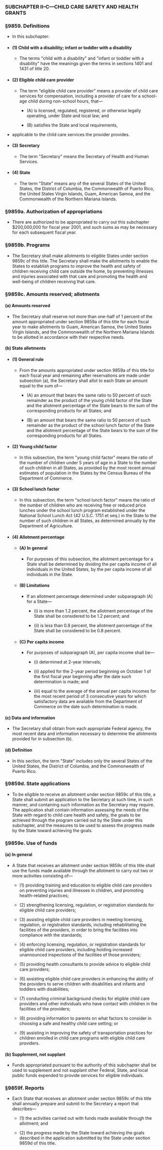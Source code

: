 ### SUBCHAPTER II–C—CHILD CARE SAFETY AND HEALTH GRANTS

### §9859. Definitions
* In this subchapter:

* #### (1) Child with a disability; infant or toddler with a disability
  * The terms "child with a disability" and "infant or toddler with a disability" have the meanings given the terms in sections 1401 and 1431 of title 20.

* #### (2) Eligible child care provider
  * The term "eligible child care provider" means a provider of child care services for compensation, including a provider of care for a school-age child during non-school hours, that—

    * (A) is licensed, regulated, registered, or otherwise legally operating, under State and local law; and

    * (B) satisfies the State and local requirements,


* applicable to the child care services the provider provides.

* #### (3) Secretary
  * The term "Secretary" means the Secretary of Health and Human Services.

* #### (4) State
  * The term "State" means any of the several States of the United States, the District of Columbia, the Commonwealth of Puerto Rico, the United States Virgin Islands, Guam, American Samoa, and the Commonwealth of the Northern Mariana Islands.

### §9859a. Authorization of appropriations
* There are authorized to be appropriated to carry out this subchapter $200,000,000 for fiscal year 2001, and such sums as may be necessary for each subsequent fiscal year.

### §9859b. Programs
* The Secretary shall make allotments to eligible States under section 9859c of this title. The Secretary shall make the allotments to enable the States to establish programs to improve the health and safety of children receiving child care outside the home, by preventing illnesses and injuries associated with that care and promoting the health and well-being of children receiving that care.

### §9859c. Amounts reserved; allotments
#### (a) Amounts reserved
* The Secretary shall reserve not more than one-half of 1 percent of the amount appropriated under section 9859a of this title for each fiscal year to make allotments to Guam, American Samoa, the United States Virgin Islands, and the Commonwealth of the Northern Mariana Islands to be allotted in accordance with their respective needs.

#### (b) State allotments
* #### (1) General rule
  * From the amounts appropriated under section 9859a of this title for each fiscal year and remaining after reservations are made under subsection (a), the Secretary shall allot to each State an amount equal to the sum of—

    * (A) an amount that bears the same ratio to 50 percent of such remainder as the product of the young child factor of the State and the allotment percentage of the State bears to the sum of the corresponding products for all States; and

    * (B) an amount that bears the same ratio to 50 percent of such remainder as the product of the school lunch factor of the State and the allotment percentage of the State bears to the sum of the corresponding products for all States.

* #### (2) Young child factor
  * In this subsection, the term "young child factor" means the ratio of the number of children under 5 years of age in a State to the number of such children in all States, as provided by the most recent annual estimates of population in the States by the Census Bureau of the Department of Commerce.

* #### (3) School lunch factor
  * In this subsection, the term "school lunch factor" means the ratio of the number of children who are receiving free or reduced price lunches under the school lunch program established under the National School Lunch Act (42 U.S.C. 1751 et seq.) in the State to the number of such children in all States, as determined annually by the Department of Agriculture.

* #### (4) Allotment percentage
  * #### (A) In general
    * For purposes of this subsection, the allotment percentage for a State shall be determined by dividing the per capita income of all individuals in the United States, by the per capita income of all individuals in the State.

  * #### (B) Limitations
    * If an allotment percentage determined under subparagraph (A) for a State—

      * (i) is more than 1.2 percent, the allotment percentage of the State shall be considered to be 1.2 percent; and

      * (ii) is less than 0.8 percent, the allotment percentage of the State shall be considered to be 0.8 percent.

  * #### (C) Per capita income
    * For purposes of subparagraph (A), per capita income shall be—

      * (i) determined at 2-year intervals;

      * (ii) applied for the 2-year period beginning on October 1 of the first fiscal year beginning after the date such determination is made; and

      * (iii) equal to the average of the annual per capita incomes for the most recent period of 3 consecutive years for which satisfactory data are available from the Department of Commerce on the date such determination is made.

#### (c) Data and information
* The Secretary shall obtain from each appropriate Federal agency, the most recent data and information necessary to determine the allotments provided for in subsection (b).

#### (d) Definition
* In this section, the term "State" includes only the several States of the United States, the District of Columbia, and the Commonwealth of Puerto Rico.

### §9859d. State applications
* To be eligible to receive an allotment under section 9859c of this title, a State shall submit an application to the Secretary at such time, in such manner, and containing such information as the Secretary may require. The application shall contain information assessing the needs of the State with regard to child care health and safety, the goals to be achieved through the program carried out by the State under this subchapter, and the measures to be used to assess the progress made by the State toward achieving the goals.

### §9859e. Use of funds
#### (a) In general
* A State that receives an allotment under section 9859c of this title shall use the funds made available through the allotment to carry out two or more activities consisting of—

  * (1) providing training and education to eligible child care providers on preventing injuries and illnesses in children, and promoting health-related practices;

  * (2) strengthening licensing, regulation, or registration standards for eligible child care providers;

  * (3) assisting eligible child care providers in meeting licensing, regulation, or registration standards, including rehabilitating the facilities of the providers, in order to bring the facilities into compliance with the standards;

  * (4) enforcing licensing, regulation, or registration standards for eligible child care providers, including holding increased unannounced inspections of the facilities of those providers;

  * (5) providing health consultants to provide advice to eligible child care providers;

  * (6) assisting eligible child care providers in enhancing the ability of the providers to serve children with disabilities and infants and toddlers with disabilities;

  * (7) conducting criminal background checks for eligible child care providers and other individuals who have contact with children in the facilities of the providers;

  * (8) providing information to parents on what factors to consider in choosing a safe and healthy child care setting; or

  * (9) assisting in improving the safety of transportation practices for children enrolled in child care programs with eligible child care providers.

#### (b) Supplement, not supplant
* Funds appropriated pursuant to the authority of this subchapter shall be used to supplement and not supplant other Federal, State, and local public funds expended to provide services for eligible individuals.

### §9859f. Reports
* Each State that receives an allotment under section 9859c of this title shall annually prepare and submit to the Secretary a report that describes—

  * (1) the activities carried out with funds made available through the allotment; and

  * (2) the progress made by the State toward achieving the goals described in the application submitted by the State under section 9859d of this title.